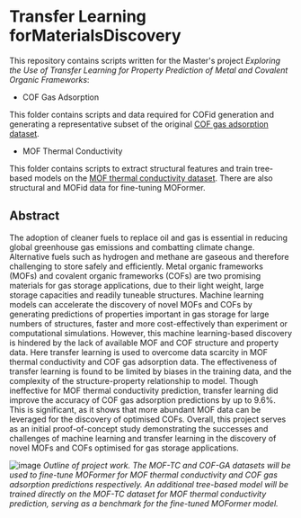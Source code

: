 # Transfer Learning forMaterialsDiscovery

This repository contains scripts written for the Master's project <i>Exploring the Use of Transfer Learning for Property Prediction of Metal and Covalent Organic Frameworks</i>:

- COF Gas Adsorption 

This folder contains scripts and data required for COFid generation and generating a representative subset of the original [COF gas adsorption dataset](https://archive.materialscloud.org/record/2018.0003/v2). 

-  MOF Thermal Conductivity 

This folder contains scripts to extract structural features and train tree-based models on the [MOF thermal conductivity dataset](https://github.com/meiirbek-islamov/thermal-transport-MOFs). There are also structural and MOFid data for fine-tuning MOFormer. 

## Abstract

The adoption of cleaner fuels to replace oil and gas is essential in reducing global greenhouse gas emissions and combatting climate change. Alternative fuels such as hydrogen and methane are gaseous and therefore challenging to store safely and efficiently. Metal organic frameworks (MOFs) and covalent organic frameworks (COFs) are two promising materials for gas storage applications, due to their light weight, large storage capacities and readily tuneable structures. Machine learning models can accelerate the discovery of novel MOFs and COFs by generating predictions of properties important in gas storage for large numbers of structures, faster and more cost-effectively than experiment or computational simulations. However, this machine learning-based discovery is hindered by the lack of available MOF and COF structure and property data.  Here transfer learning is used to overcome data scarcity in MOF thermal conductivity and COF gas adsorption data. The effectiveness of transfer learning is found to be limited by biases in the training data, and the complexity of the structure-property relationship to model. Though ineffective for MOF thermal conductivity prediction, transfer learning did improve the accuracy of COF gas adsorption predictions by up to 9.6%. This is significant, as it shows that more abundant MOF data can be leveraged for the discovery of optimised COFs. Overall, this project serves as an initial proof-of-concept study demonstrating the successes and challenges of machine learning and transfer learning in the discovery of novel MOFs and COFs optimised for gas storage applications. 

![image](https://github.com/user-attachments/assets/5e9022be-0745-4ea1-927e-ba4f7be47b07)
<i> Outline of project work. The MOF-TC and COF-GA datasets will be used to fine-tune MOFormer for MOF thermal conductivity and COF gas adsorption predictions respectively. An additional tree-based model will be trained directly on the MOF-TC dataset for MOF thermal conductivity prediction, serving as a benchmark for the fine-tuned MOFormer model. </i>
